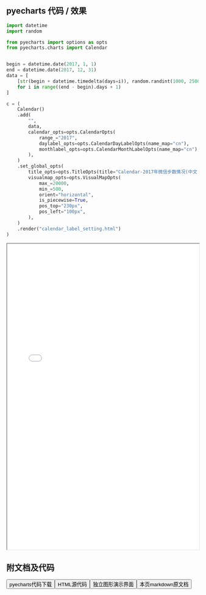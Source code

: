 
## pyecharts 代码 / 效果

```python
import datetime
import random

from pyecharts import options as opts
from pyecharts.charts import Calendar


begin = datetime.date(2017, 1, 1)
end = datetime.date(2017, 12, 31)
data = [
    [str(begin + datetime.timedelta(days=i)), random.randint(1000, 25000)]
    for i in range((end - begin).days + 1)
]

c = (
    Calendar()
    .add(
        "",
        data,
        calendar_opts=opts.CalendarOpts(
            range_="2017",
            daylabel_opts=opts.CalendarDayLabelOpts(name_map="cn"),
            monthlabel_opts=opts.CalendarMonthLabelOpts(name_map="cn"),
        ),
    )
    .set_global_opts(
        title_opts=opts.TitleOpts(title="Calendar-2017年微信步数情况(中文 Label)"),
        visualmap_opts=opts.VisualMapOpts(
            max_=20000,
            min_=500,
            orient="horizontal",
            is_piecewise=True,
            pos_top="230px",
            pos_left="100px",
        ),
    )
    .render("calendar_label_setting.html")
)

```

<iframe width="100%" height="800px" src="/pyecharts/Calendar/calendar_label_setting.html"></iframe>

## 附文档及代码

<a href="https://cdn.jsdelivr.net/gh/wfy-belief/python/docs/pyecharts/Calendar/calendar_label_setting.py"><button class="mybutton">pyecharts代码下载</button></a><a href="https://cdn.jsdelivr.net/gh/wfy-belief/python/docs/pyecharts/Calendar/calendar_label_setting.html"><button class="mybutton">HTML源代码</button></a><a href="https://python.wfyblog.cn/pyecharts/Calendar/calendar_label_setting.html"><button class="mybutton">独立图形演示界面</button></a><a href="https://cdn.jsdelivr.net/gh/wfy-belief/python/docs/pyecharts/Calendar/calendar_label_setting.md"><button class="mybutton">本页markdown原文档</button></a>